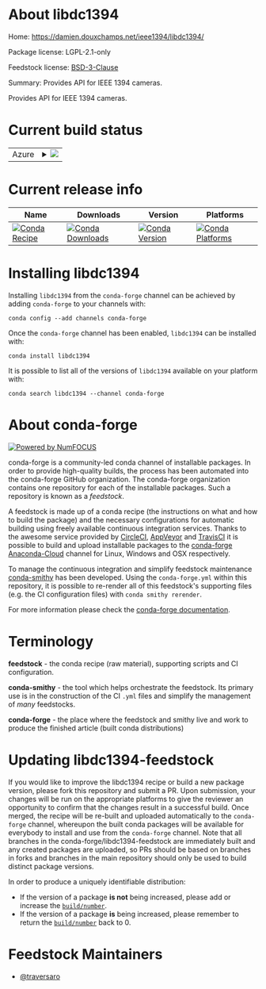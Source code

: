 About libdc1394
===============

Home: https://damien.douxchamps.net/ieee1394/libdc1394/

Package license: LGPL-2.1-only

Feedstock license: [BSD-3-Clause](https://github.com/conda-forge/libdc1394-feedstock/blob/master/LICENSE.txt)

Summary: Provides API for IEEE 1394 cameras.

Provides API for IEEE 1394 cameras.

Current build status
====================


<table>
    
  <tr>
    <td>Azure</td>
    <td>
      <details>
        <summary>
          <a href="https://dev.azure.com/conda-forge/feedstock-builds/_build/latest?definitionId=10905&branchName=master">
            <img src="https://dev.azure.com/conda-forge/feedstock-builds/_apis/build/status/libdc1394-feedstock?branchName=master">
          </a>
        </summary>
        <table>
          <thead><tr><th>Variant</th><th>Status</th></tr></thead>
          <tbody><tr>
              <td>linux_64_c_compiler_version7cxx_compiler_version7</td>
              <td>
                <a href="https://dev.azure.com/conda-forge/feedstock-builds/_build/latest?definitionId=10905&branchName=master">
                  <img src="https://dev.azure.com/conda-forge/feedstock-builds/_apis/build/status/libdc1394-feedstock?branchName=master&jobName=linux&configuration=linux_64_c_compiler_version7cxx_compiler_version7" alt="variant">
                </a>
              </td>
            </tr><tr>
              <td>osx_64_c_compiler_version10cxx_compiler_version10</td>
              <td>
                <a href="https://dev.azure.com/conda-forge/feedstock-builds/_build/latest?definitionId=10905&branchName=master">
                  <img src="https://dev.azure.com/conda-forge/feedstock-builds/_apis/build/status/libdc1394-feedstock?branchName=master&jobName=osx&configuration=osx_64_c_compiler_version10cxx_compiler_version10" alt="variant">
                </a>
              </td>
            </tr>
          </tbody>
        </table>
      </details>
    </td>
  </tr>
</table>

Current release info
====================

| Name | Downloads | Version | Platforms |
| --- | --- | --- | --- |
| [![Conda Recipe](https://img.shields.io/badge/recipe-libdc1394-green.svg)](https://anaconda.org/conda-forge/libdc1394) | [![Conda Downloads](https://img.shields.io/conda/dn/conda-forge/libdc1394.svg)](https://anaconda.org/conda-forge/libdc1394) | [![Conda Version](https://img.shields.io/conda/vn/conda-forge/libdc1394.svg)](https://anaconda.org/conda-forge/libdc1394) | [![Conda Platforms](https://img.shields.io/conda/pn/conda-forge/libdc1394.svg)](https://anaconda.org/conda-forge/libdc1394) |

Installing libdc1394
====================

Installing `libdc1394` from the `conda-forge` channel can be achieved by adding `conda-forge` to your channels with:

```
conda config --add channels conda-forge
```

Once the `conda-forge` channel has been enabled, `libdc1394` can be installed with:

```
conda install libdc1394
```

It is possible to list all of the versions of `libdc1394` available on your platform with:

```
conda search libdc1394 --channel conda-forge
```


About conda-forge
=================

[![Powered by NumFOCUS](https://img.shields.io/badge/powered%20by-NumFOCUS-orange.svg?style=flat&colorA=E1523D&colorB=007D8A)](http://numfocus.org)

conda-forge is a community-led conda channel of installable packages.
In order to provide high-quality builds, the process has been automated into the
conda-forge GitHub organization. The conda-forge organization contains one repository
for each of the installable packages. Such a repository is known as a *feedstock*.

A feedstock is made up of a conda recipe (the instructions on what and how to build
the package) and the necessary configurations for automatic building using freely
available continuous integration services. Thanks to the awesome service provided by
[CircleCI](https://circleci.com/), [AppVeyor](https://www.appveyor.com/)
and [TravisCI](https://travis-ci.com/) it is possible to build and upload installable
packages to the [conda-forge](https://anaconda.org/conda-forge)
[Anaconda-Cloud](https://anaconda.org/) channel for Linux, Windows and OSX respectively.

To manage the continuous integration and simplify feedstock maintenance
[conda-smithy](https://github.com/conda-forge/conda-smithy) has been developed.
Using the ``conda-forge.yml`` within this repository, it is possible to re-render all of
this feedstock's supporting files (e.g. the CI configuration files) with ``conda smithy rerender``.

For more information please check the [conda-forge documentation](https://conda-forge.org/docs/).

Terminology
===========

**feedstock** - the conda recipe (raw material), supporting scripts and CI configuration.

**conda-smithy** - the tool which helps orchestrate the feedstock.
                   Its primary use is in the construction of the CI ``.yml`` files
                   and simplify the management of *many* feedstocks.

**conda-forge** - the place where the feedstock and smithy live and work to
                  produce the finished article (built conda distributions)


Updating libdc1394-feedstock
============================

If you would like to improve the libdc1394 recipe or build a new
package version, please fork this repository and submit a PR. Upon submission,
your changes will be run on the appropriate platforms to give the reviewer an
opportunity to confirm that the changes result in a successful build. Once
merged, the recipe will be re-built and uploaded automatically to the
`conda-forge` channel, whereupon the built conda packages will be available for
everybody to install and use from the `conda-forge` channel.
Note that all branches in the conda-forge/libdc1394-feedstock are
immediately built and any created packages are uploaded, so PRs should be based
on branches in forks and branches in the main repository should only be used to
build distinct package versions.

In order to produce a uniquely identifiable distribution:
 * If the version of a package **is not** being increased, please add or increase
   the [``build/number``](https://conda.io/docs/user-guide/tasks/build-packages/define-metadata.html#build-number-and-string).
 * If the version of a package **is** being increased, please remember to return
   the [``build/number``](https://conda.io/docs/user-guide/tasks/build-packages/define-metadata.html#build-number-and-string)
   back to 0.

Feedstock Maintainers
=====================

* [@traversaro](https://github.com/traversaro/)

